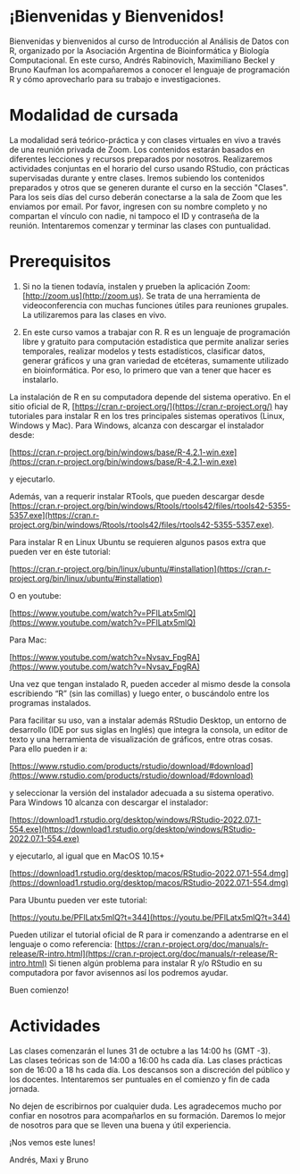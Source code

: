# ¡Bienvenidas y Bienvenidos!

Bienvenidas y bienvenidos al curso de Introducción al Análisis de Datos con R, organizado por la Asociación Argentina de Bioinformática y Biología Computacional. En este curso, Andrés Rabinovich, Maximiliano Beckel y Bruno Kaufman los acompañaremos a conocer el lenguaje de programación R y cómo aprovecharlo para su trabajo e investigaciones.

# Modalidad de cursada
La modalidad será teórico-práctica y con clases virtuales en vivo a través de una reunión privada de Zoom. Los contenidos estarán basados en diferentes lecciones y recursos preparados por nosotros. Realizaremos actividades conjuntas en el horario del curso usando RStudio, con prácticas supervisadas durante y entre clases. Iremos subiendo los contenidos preparados y otros que se generen durante el curso en la sección "Clases".  
Para los seis días del curso deberán conectarse a la sala de Zoom que les enviamos por email.
Por favor, ingresen con su nombre completo y no compartan el vínculo con nadie, ni tampoco el ID y contraseña de la reunión. Intentaremos comenzar y terminar las clases con puntualidad.

# Prerequisitos
1) Si no la tienen todavía, instalen y prueben la aplicación Zoom: [http://zoom.us](http://zoom.us). Se trata de una herramienta de videoconferencia con muchas funciones útiles para reuniones grupales. La utilizaremos para las clases en vivo.

2) En este curso vamos a trabajar con R. R es un lenguaje de programación libre y gratuito para computación estadística que permite analizar series temporales, realizar modelos y tests estadísticos, clasificar datos, generar gráficos y una gran variedad de etcéteras, sumamente utilizado en bioinformática. Por eso, lo primero que van a tener que hacer es instalarlo.

La instalación de R en su computadora depende del sistema operativo. En el sitio oficial de R, [https://cran.r-project.org/](https://cran.r-project.org/) hay tutoriales para instalar R en los tres principales sistemas operativos (Linux, Windows y Mac). Para Windows, alcanza con descargar el instalador desde:

[https://cran.r-project.org/bin/windows/base/R-4.2.1-win.exe](https://cran.r-project.org/bin/windows/base/R-4.2.1-win.exe)

y ejecutarlo.

Además, van a requerir instalar RTools, que pueden descargar desde [https://cran.r-project.org/bin/windows/Rtools/rtools42/files/rtools42-5355-5357.exe](https://cran.r-project.org/bin/windows/Rtools/rtools42/files/rtools42-5355-5357.exe).

Para instalar R en Linux Ubuntu se requieren algunos pasos extra que pueden ver en éste tutorial:

[https://cran.r-project.org/bin/linux/ubuntu/#installation](https://cran.r-project.org/bin/linux/ubuntu/#installation)

O en youtube:

[https://www.youtube.com/watch?v=PFlLatx5mlQ](https://www.youtube.com/watch?v=PFlLatx5mlQ)

Para Mac:

[https://www.youtube.com/watch?v=Nvsav_FpgRA](https://www.youtube.com/watch?v=Nvsav_FpgRA)

Una vez que tengan instalado R, pueden acceder al mismo desde la consola escribiendo “R” (sin las comillas) y luego enter, o buscándolo entre los programas instalados.

Para facilitar su uso, van a instalar además RStudio Desktop, un entorno de desarrollo (IDE por sus siglas en Inglés) que integra la consola, un editor de texto y una herramienta de visualización de gráficos, entre otras cosas. Para ello pueden ir a:

[https://www.rstudio.com/products/rstudio/download/#download](https://www.rstudio.com/products/rstudio/download/#download)

y seleccionar la versión del instalador adecuada a su sistema operativo. Para Windows 10 alcanza con descargar el instalador:

[https://download1.rstudio.org/desktop/windows/RStudio-2022.07.1-554.exe](https://download1.rstudio.org/desktop/windows/RStudio-2022.07.1-554.exe)

y ejecutarlo, al igual que en MacOS 10.15+

[https://download1.rstudio.org/desktop/macos/RStudio-2022.07.1-554.dmg](https://download1.rstudio.org/desktop/macos/RStudio-2022.07.1-554.dmg)

Para Ubuntu pueden ver este tutorial:

[https://youtu.be/PFlLatx5mlQ?t=344](https://youtu.be/PFlLatx5mlQ?t=344)

Pueden utilizar el tutorial oficial de R para ir comenzando a adentrarse en el lenguaje o como referencia: [https://cran.r-project.org/doc/manuals/r-release/R-intro.html](https://cran.r-project.org/doc/manuals/r-release/R-intro.html)
Si tienen algún problema para instalar R y/o RStudio en su computadora por favor avisennos así los podremos ayudar.

Buen comienzo!

# Actividades
Las clases comenzarán el lunes 31 de octubre a las 14:00 hs (GMT -3).  
Las clases teóricas son de 14:00 a 16:00 hs cada día.
Las clases prácticas son de 16:00 a 18 hs cada día.
Los descansos son a discreción del público y los docentes.
Intentaremos ser puntuales en el comienzo y fin de cada jornada.

No dejen de escribirnos por cualquier duda. Les agradecemos mucho por confiar en nosotros para acompañarlos en su formación. Daremos lo mejor de nosotros para que se lleven una buena y útil experiencia.

¡Nos vemos este lunes!

Andrés, Maxi y Bruno
